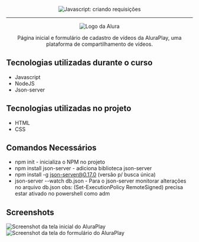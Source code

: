 <p align="center"> <img src="https://imgur.com/J3hD21O.png" alt="Javascript: criando requisições"> </p>

<hr>

<p align="center"> <img src="https://github.com/MonicaHillman/aluraplay-requisicoes/blob/main/img/logo.png" alt="Logo da Alura"> </p>
<p align="center">Página inicial e formulário de cadastro de vídeos da AluraPlay, uma plataforma de compartilhamento de vídeos.</p>

## Tecnologias utilizadas durante o curso

- Javascript
- NodeJS
- Json-server

## Tecnologias utilizadas no projeto

- HTML
- CSS

## Comandos Necessários

- npm init - inicializa o NPM no projeto
- npm install json-server - adiciona biblioteca json-server
- npm install -g json-server@0.17.0 (versão p/ busca única)
- json-server --watch db.json - Para o json-server monitorar alterações no arquivo db.json
  obs: (Set-ExecutionPolicy RemoteSigned) precisa estar ativado no powershell como adm

## Screenshots

![Screenshot da tela inicial do AluraPlay](https://imgur.com/aymxEsh.png)
![Screenshot da tela do formulário do AluraPlay](https://imgur.com/ShNADf2.png)
